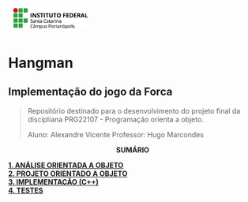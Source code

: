 <img src="img/ifsc-logo.png"
     width="30%"
     style="padding: 10px">

# Hangman

## Implementação do jogo da Forca

> Repositório destinado para o desenvolvimento do projeto final da discipliana PRG22107 - Programação orienta a objeto. 
> 
> Aluno: Alexandre Vicente
> Professor: Hugo Marcondes

<p align=center><strong>SUMÁRIO</strong></p>

[**1. ANÁLISE ORIENTADA A OBJETO**](./analise.md)<br>
[**2. PROJETO ORIENTADO A OBJETO**](./projeto.md)<br>
[**3. IMPLEMENTAÇÃO (C++)**](./implementacao.md)<br>
[**4. TESTES**](./testes.md)<br>
